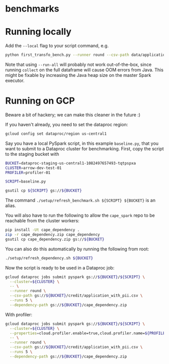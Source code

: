 # benchmarks

# Running locally
Add the `--local` flag to your script command, e.g.
```sh
python first_transfo_bench.py --runner round --csv-path data/application_with_pii.csv --runs 5 --local
```

Note that using `--run-all` will probably not work out-of-the-box, since running `collect` on the full dataframe will cause OOM errors from Java. This might be fixable by increasing the Java heap size on the master Spark executor.


# Running on GCP
Beware a bit of hackery; we can make this cleaner in the future :)

If you haven't already, you need to set the dataproc region:

```sh
gcloud config set dataproc/region us-central1
```

Say you have a local PySpark script, in this example `baseline.py`, that you want to submit to a Dataproc cluster for benchmarking.
First, copy the script to the staging bucket with 

```sh
BUCKET=dataproc-staging-us-central1-1082497657493-tqtpspxa
CLUSTER=arrow-dev-test-01
PROFILER=profiler-01
```


```sh
SCRIPT=baseline.py

gsutil cp ${SCRIPT} gs://${BUCKET}
```

The command `./setup/refresh_benchmark.sh ${SCRIPT} ${BUCKET}` is an alias.

You will also have to run the following to allow the `cape_spark` repo to be reachable from the cluster workers:
```sh
pip install -Ut cape_dependency .
zip -r cape_dependency.zip cape_dependency
gsutil cp cape_dependency.zip gs://${BUCKET}
```

You can also do this automatically by running the following from root:
```sh
./setup/refresh_dependency.sh ${BUCKET}
```

Now the script is ready to be used in a Dataproc job:

```sh
gcloud dataproc jobs submit pyspark gs://${BUCKET}/${SCRIPT} \
  --cluster=${CLUSTER} \
  -- \
  --runner round \
  --csv-path gs://${BUCKET}/credit/application_with_pii.csv \
  --runs 5 \
  --dependency-path gs://${BUCKET}/cape_dependency.zip
```

With profiler:

```sh
gcloud dataproc jobs submit pyspark gs://${BUCKET}/${SCRIPT} \
  --cluster=${CLUSTER} \
  --properties=cloud.profiler.enable=true,cloud.profiler.name=${PROFILER} \
  -- \
  --runner round \
  --csv-path gs://${BUCKET}/credit/application_with_pii.csv \
  --runs 5 \
  --dependency-path gs://${BUCKET}/cape_dependency.zip
```
